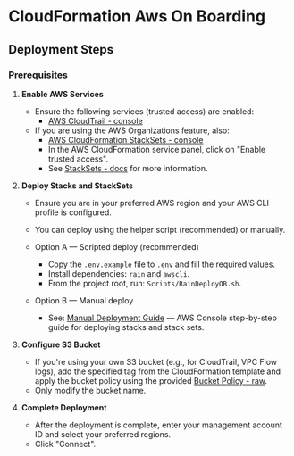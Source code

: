 # CloudFormation Aws On Boarding

## Deployment Steps

### Prerequisites

1. **Enable AWS Services**
   - Ensure the following services (trusted access) are enabled:
     - [AWS CloudTrail - console][CloudTrail]
   - If you are using the AWS Organizations feature, also:
     - [AWS CloudFormation StackSets - console][CloudFormation_StackSets]
     - In the AWS CloudFormation service panel, click on "Enable trusted access".
     - See [StackSets - docs][StackSets] for more information.

2. **Deploy Stacks and StackSets**

   - Ensure you are in your preferred AWS region and your AWS CLI profile is configured.
   - You can deploy using the helper script (recommended) or manually.

   - Option A — Scripted deploy (recommended)
     - Copy the `.env.example` file to `.env` and fill the required values.
     - Install dependencies: `rain` and `awscli`.
     - From the project root, run: `Scripts/RainDeployOB.sh`.

   - Option B — Manual deploy
     - See: [Manual Deployment Guide](./MANUAL_DEPLOY.md) — AWS Console step-by-step guide for deploying stacks and stack sets.

3. **Configure S3 Bucket**
   - If you're using your own S3 bucket (e.g., for CloudTrail, VPC Flow logs), add the specified tag from the CloudFormation template and apply the bucket policy using the provided [Bucket Policy - raw][Bucket_Policy].
   - Only modify the bucket name.

4. **Complete Deployment**
   - After the deployment is complete, enter your management account ID and select your preferred regions.
   - Click "Connect".

[CloudTrail]: https://us-east-1.console.aws.amazon.com/organizations/v2/home/services/CloudTrail
[CloudFormation_StackSets]: https://us-east-1.console.aws.amazon.com/organizations/v2/home/services/CloudFormation%20StackSets

[Bucket_Policy]: https://cyngular-onboarding-templates.s3.us-east-1.amazonaws.com/stacks/S3-Bucket-Policy-Statement.json

[StackSets]: https://docs.aws.amazon.com/AWSCloudFormation/latest/UserGuide/stacksets-prereqs.html

